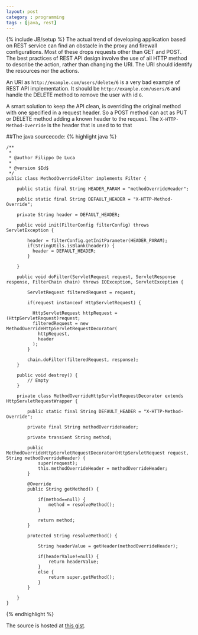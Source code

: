 ```yaml
---
layout: post
category : programming
tags : [java, rest]
---
```

{% include JB/setup %}
The actual trend of developing application based on REST service can find an obstacle in the proxy and firewall 
configurations. Most of these drops requests other than GET and POST. The best practices of REST API design involve 
the use of all HTTP method to describe the action, rather than changing the URI. The URI should identify the 
resources nor the actions.

An URI as `http://example.com/users/delete/6` is a very bad example of REST API implementation. It should be
`http://example.com/users/6` and handle the DELETE method to remove the user with id `6`.

A smart solution to keep the API clean, is overriding the original method with one specified in a request header. So a 
POST method can act as PUT or DELETE method adding a known header to the request. The `X-HTTP-Method-Override` is the 
header that is used to to that

##The java sourcecode:
{% highlight java %}

	/**
	 *
	 * @author Filippo De Luca
	 *
	 * @version $Id$
	 */
	public class MethodOverrideFilter implements Filter {
	
		public static final String HEADER_PARAM = "methodOverrideHeader";
		
		public static final String DEFAULT_HEADER = "X-HTTP-Method-Override";
		
		private String header = DEFAULT_HEADER;
		
		public void init(FilterConfig filterConfig) throws ServletException {
		
		    header = filterConfig.getInitParameter(HEADER_PARAM);
		    if(StringUtils.isBlank(header)) {
		      header = DEFAULT_HEADER;
		    }
		
		}
		
		public void doFilter(ServletRequest request, ServletResponse response, FilterChain chain) throws IOException, ServletException {
		
			ServletRequest filteredRequest = request;
			
			if(request instanceof HttpServletRequest) {
			
			  HttpServletRequest httpRequest = (HttpServletRequest)request;
			  filteredRequest = new MethodOverrideHttpServletRequestDecorator(
				httpRequest, 
				header
			  );
			}
			
			chain.doFilter(filteredRequest, response);
		}
	
		public void destroy() {
			// Empty
		}
	
		private class MethodOverrideHttpServletRequestDecorator extends HttpServletRequestWrapper {
		
			public static final String DEFAULT_HEADER = "X-HTTP-Method-Override";
			
			private final String methodOverrideHeader;
			
			private transient String method;
			
			public MethodOverrideHttpServletRequestDecorator(HttpServletRequest request, String methodOverrideHeader) {
				super(request);
				this.methodOverrideHeader = methodOverrideHeader;
			}
			
			@Override
			public String getMethod() {
			
				if(method==null) {
					method = resolveMethod();
				}
				
				return method;
			}
			
			protected String resolveMethod() {
			
				String headerValue = getHeader(methodOverrideHeader);
				
				if(headerValue!=null) {
					return headerValue;
				}
				else {
					return super.getMethod();
				}
			}
		
		}
	}

{% endhighlight %}

The source is hosted at [this gist](https://gist.github.com/923414).
